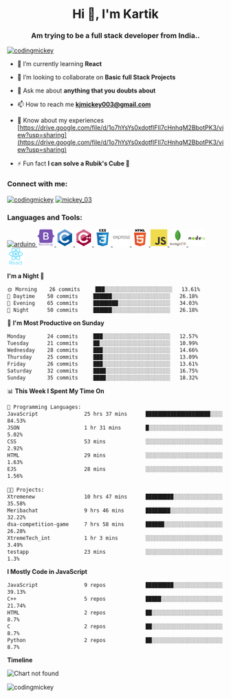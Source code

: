 

<!--
**codingmickey/codingmickey** is a ✨ _special_ ✨ repository because its `README.md` (this file) appears on your GitHub profile.

Here are some ideas to get you started:

- 🔭 I’m currently working on ...
- 🌱 I’m currently learning ...
- 👯 I’m looking to collaborate on ...
- 🤔 I’m looking for help with ...
- 💬 Ask me about ...
- 📫 How to reach me: ...
- 😄 Pronouns: ...
- ⚡ Fun fact: ...
-->
<h1 align="center">Hi 👋, I'm Kartik</h1>
<h3 align="center">Am trying to be a full stack developer from India..</h3>


<p align="left"> <a href="https://twitter.com/codingmickey" target="blank"><img src="https://img.shields.io/twitter/follow/codingmickey?logo=twitter&style=for-the-badge" alt="codingmickey" /></a> </p>

- 🌱 I’m currently learning **React**

- 👯 I’m looking to collaborate on **Basic full Stack Projects**

- 💬 Ask me about **anything that you doubts about**

- 📫 How to reach me **kjmickey003@gmail.com**

- 📄 Know about my experiences [https://drive.google.com/file/d/1o7hYsYs0xdotfIFIl7cHnhqM2BbotPK3/view?usp=sharing](https://drive.google.com/file/d/1o7hYsYs0xdotfIFIl7cHnhqM2BbotPK3/view?usp=sharing)

- ⚡ Fun fact **I can solve a Rubik's Cube 🎉**

<h3 align="left">Connect with me:</h3>
<p align="left">
<a href="https://twitter.com/codingmickey" target="blank"><img align="center" src="https://raw.githubusercontent.com/rahuldkjain/github-profile-readme-generator/master/src/images/icons/Social/twitter.svg" alt="codingmickey" height="30" width="40" /></a>
<a href="https://www.codechef.com/users/mickey_03" target="blank"><img align="center" src="https://cdn.jsdelivr.net/npm/simple-icons@3.1.0/icons/codechef.svg" alt="mickey_03" height="30" width="40" /></a>
</p>

<h3 align="left">Languages and Tools:</h3>
<p align="left"> <a href="https://www.arduino.cc/" target="_blank"> <img src="https://cdn.worldvectorlogo.com/logos/arduino-1.svg" alt="arduino" width="40" height="40"/> </a> <a href="https://getbootstrap.com" target="_blank"> <img src="https://raw.githubusercontent.com/devicons/devicon/master/icons/bootstrap/bootstrap-plain-wordmark.svg" alt="bootstrap" width="40" height="40"/> </a> <a href="https://www.cprogramming.com/" target="_blank"> <img src="https://raw.githubusercontent.com/devicons/devicon/master/icons/c/c-original.svg" alt="c" width="40" height="40"/> </a> <a href="https://www.w3schools.com/cpp/" target="_blank"> <img src="https://raw.githubusercontent.com/devicons/devicon/master/icons/cplusplus/cplusplus-original.svg" alt="cplusplus" width="40" height="40"/> </a> <a href="https://www.w3schools.com/css/" target="_blank"> <img src="https://raw.githubusercontent.com/devicons/devicon/master/icons/css3/css3-original-wordmark.svg" alt="css3" width="40" height="40"/> </a> <a href="https://expressjs.com" target="_blank"> <img src="https://raw.githubusercontent.com/devicons/devicon/master/icons/express/express-original-wordmark.svg" alt="express" width="40" height="40"/> </a> <a href="https://www.w3.org/html/" target="_blank"> <img src="https://raw.githubusercontent.com/devicons/devicon/master/icons/html5/html5-original-wordmark.svg" alt="html5" width="40" height="40"/> </a> <a href="https://developer.mozilla.org/en-US/docs/Web/JavaScript" target="_blank"> <img src="https://raw.githubusercontent.com/devicons/devicon/master/icons/javascript/javascript-original.svg" alt="javascript" width="40" height="40"/> </a> <a href="https://www.mongodb.com/" target="_blank"> <img src="https://raw.githubusercontent.com/devicons/devicon/master/icons/mongodb/mongodb-original-wordmark.svg" alt="mongodb" width="40" height="40"/> </a> <a href="https://nodejs.org" target="_blank"> <img src="https://raw.githubusercontent.com/devicons/devicon/master/icons/nodejs/nodejs-original-wordmark.svg" alt="nodejs" width="40" height="40"/> </a> <a href="https://reactjs.org/" target="_blank"> <img src="https://raw.githubusercontent.com/devicons/devicon/master/icons/react/react-original-wordmark.svg" alt="react" width="40" height="40"/> </a> </p>

<!--START_SECTION:waka-->
**I'm a Night 🦉** 

```text
🌞 Morning    26 commits     ███░░░░░░░░░░░░░░░░░░░░░░   13.61% 
🌆 Daytime    50 commits     ██████░░░░░░░░░░░░░░░░░░░   26.18% 
🌃 Evening    65 commits     ████████░░░░░░░░░░░░░░░░░   34.03% 
🌙 Night      50 commits     ██████░░░░░░░░░░░░░░░░░░░   26.18%

```
📅 **I'm Most Productive on Sunday** 

```text
Monday       24 commits     ███░░░░░░░░░░░░░░░░░░░░░░   12.57% 
Tuesday      21 commits     ██░░░░░░░░░░░░░░░░░░░░░░░   10.99% 
Wednesday    28 commits     ███░░░░░░░░░░░░░░░░░░░░░░   14.66% 
Thursday     25 commits     ███░░░░░░░░░░░░░░░░░░░░░░   13.09% 
Friday       26 commits     ███░░░░░░░░░░░░░░░░░░░░░░   13.61% 
Saturday     32 commits     ████░░░░░░░░░░░░░░░░░░░░░   16.75% 
Sunday       35 commits     ████░░░░░░░░░░░░░░░░░░░░░   18.32%

```


📊 **This Week I Spent My Time On** 

```text
💬 Programming Languages: 
JavaScript               25 hrs 37 mins      █████████████████████░░░░   84.53% 
JSON                     1 hr 31 mins        █░░░░░░░░░░░░░░░░░░░░░░░░   5.02% 
CSS                      53 mins             ░░░░░░░░░░░░░░░░░░░░░░░░░   2.92% 
HTML                     29 mins             ░░░░░░░░░░░░░░░░░░░░░░░░░   1.63% 
EJS                      28 mins             ░░░░░░░░░░░░░░░░░░░░░░░░░   1.56%

🐱‍💻 Projects: 
Xtremenew                10 hrs 47 mins      █████████░░░░░░░░░░░░░░░░   35.58% 
Meribachat               9 hrs 46 mins       ████████░░░░░░░░░░░░░░░░░   32.22% 
dsa-competition-game     7 hrs 58 mins       ██████░░░░░░░░░░░░░░░░░░░   26.28% 
XtremeTech_int           1 hr 3 mins         ░░░░░░░░░░░░░░░░░░░░░░░░░   3.49% 
testapp                  23 mins             ░░░░░░░░░░░░░░░░░░░░░░░░░   1.3%

```

**I Mostly Code in JavaScript** 

```text
JavaScript               9 repos             █████████░░░░░░░░░░░░░░░░   39.13% 
C++                      5 repos             █████░░░░░░░░░░░░░░░░░░░░   21.74% 
HTML                     2 repos             ██░░░░░░░░░░░░░░░░░░░░░░░   8.7% 
C                        2 repos             ██░░░░░░░░░░░░░░░░░░░░░░░   8.7% 
Python                   2 repos             ██░░░░░░░░░░░░░░░░░░░░░░░   8.7%

```


**Timeline**

![Chart not found](https://raw.githubusercontent.com/codingmickey/codingmickey/main/charts/bar_graph.png) 


<!--END_SECTION:waka-->

<p><img align="center" src="https://github-readme-streak-stats.herokuapp.com/?user=codingmickey&" alt="codingmickey" /></p>

